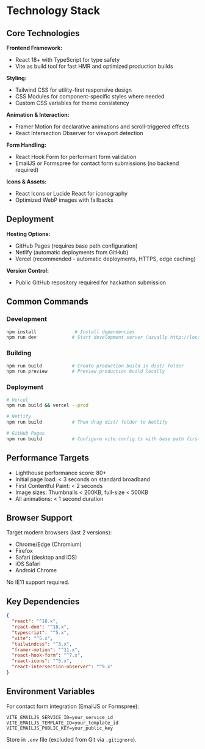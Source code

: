 # Technology Stack

## Core Technologies

**Frontend Framework:**
- React 18+ with TypeScript for type safety
- Vite as build tool for fast HMR and optimized production builds

**Styling:**
- Tailwind CSS for utility-first responsive design
- CSS Modules for component-specific styles where needed
- Custom CSS variables for theme consistency

**Animation & Interaction:**
- Framer Motion for declarative animations and scroll-triggered effects
- React Intersection Observer for viewport detection

**Form Handling:**
- React Hook Form for performant form validation
- EmailJS or Formspree for contact form submissions (no backend required)

**Icons & Assets:**
- React Icons or Lucide React for iconography
- Optimized WebP images with fallbacks

## Deployment

**Hosting Options:**
- GitHub Pages (requires base path configuration)
- Netlify (automatic deployments from GitHub)
- Vercel (recommended - automatic deployments, HTTPS, edge caching)

**Version Control:**
- Public GitHub repository required for hackathon submission

## Common Commands

### Development
```bash
npm install              # Install dependencies
npm run dev             # Start development server (usually http://localhost:5173)
```

### Building
```bash
npm run build           # Create production build in dist/ folder
npm run preview         # Preview production build locally
```

### Deployment
```bash
# Vercel
npm run build && vercel --prod

# Netlify
npm run build           # Then drag dist/ folder to Netlify

# GitHub Pages
npm run build           # Configure vite.config.ts with base path first
```

## Performance Targets

- Lighthouse performance score: 80+
- Initial page load: < 3 seconds on standard broadband
- First Contentful Paint: < 2 seconds
- Image sizes: Thumbnails < 200KB, full-size < 500KB
- All animations: < 1 second duration

## Browser Support

Target modern browsers (last 2 versions):
- Chrome/Edge (Chromium)
- Firefox
- Safari (desktop and iOS)
- iOS Safari
- Android Chrome

No IE11 support required.

## Key Dependencies

```json
{
  "react": "^18.x",
  "react-dom": "^18.x",
  "typescript": "^5.x",
  "vite": "^5.x",
  "tailwindcss": "^3.x",
  "framer-motion": "^11.x",
  "react-hook-form": "^7.x",
  "react-icons": "^5.x",
  "react-intersection-observer": "^9.x"
}
```

## Environment Variables

For contact form integration (EmailJS or Formspree):
```
VITE_EMAILJS_SERVICE_ID=your_service_id
VITE_EMAILJS_TEMPLATE_ID=your_template_id
VITE_EMAILJS_PUBLIC_KEY=your_public_key
```

Store in `.env` file (excluded from Git via `.gitignore`).
